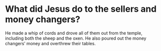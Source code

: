 # What did Jesus do to the sellers and money changers?

He made a whip of cords and drove all of them out from the temple, including both the sheep and the oxen. He also poured out the money changers’ money and overthrew their tables.
